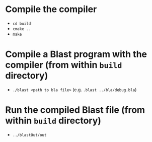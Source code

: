 # Compile the compiler
- `cd build`
- `cmake ..`
- `make`

# Compile a Blast program with the compiler (from within `build` directory)
- `./blast <path to bla file>` (e.g. `.blast ../bla/debug.bla`)

# Run the compiled Blast file (from within `build` directory)
- `../blastOut/out`
